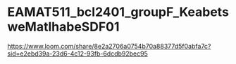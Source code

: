 # EAMAT511_bcl2401_groupF_KeabetsweMatlhabeSDF01
https://www.loom.com/share/8e2a2706a0754b70a88377d5f0abfa7c?sid=e2ebd39a-23d6-4c12-93fb-6dcdb92bec95
